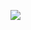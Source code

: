 ![](https://github.com/nilipta/android-kotlin-simple-image-capture/blob/camera-Shun0212/sample/sample.gif)
